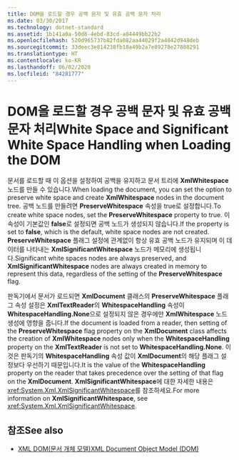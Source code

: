 ```yaml
---
title: DOM을 로드할 경우 공백 문자 및 유효 공백 문자 처리
ms.date: 03/30/2017
ms.technology: dotnet-standard
ms.assetid: 1b141a0a-50d8-4ebd-83cd-a84449bb22b2
ms.openlocfilehash: 520d965737b82fda082aa44029f2a4042d948deb
ms.sourcegitcommit: 33deec3e814238fb18a49b2a7e89278e27888291
ms.translationtype: HT
ms.contentlocale: ko-KR
ms.lasthandoff: 06/02/2020
ms.locfileid: "84281777"
---
```

# <a name="white-space-and-significant-white-space-handling-when-loading-the-dom"></a><span data-ttu-id="2a1e2-102">DOM을 로드할 경우 공백 문자 및 유효 공백 문자 처리</span><span class="sxs-lookup"><span data-stu-id="2a1e2-102">White Space and Significant White Space Handling when Loading the DOM</span></span>
<span data-ttu-id="2a1e2-103">문서를 로드할 때 이 옵션을 설정하여 공백을 유지하고 문서 트리에 **XmlWhitespace** 노드를 만들 수 있습니다.</span><span class="sxs-lookup"><span data-stu-id="2a1e2-103">When loading the document, you can set the option to preserve white space and create **XmlWhitespace** nodes in the document tree.</span></span> <span data-ttu-id="2a1e2-104">공백 노드를 만들려면 **PreserveWhitespace** 속성을 true로 설정합니다.</span><span class="sxs-lookup"><span data-stu-id="2a1e2-104">To create white space nodes, set the **PreserveWhitespace** property to true.</span></span> <span data-ttu-id="2a1e2-105">이 속성이 기본값인 **false**로 설정되면 공백 노드가 생성되지 않습니다.</span><span class="sxs-lookup"><span data-stu-id="2a1e2-105">If the property is set to **false**, which is the default, white space nodes are not created.</span></span> <span data-ttu-id="2a1e2-106">**PreserveWhitespace** 플래그 설정에 관계없이 항상 유효 공백 노드가 유지되며 이 데이터를 나타내는 **XmlSignificantWhitespace** 노드가 메모리에 생성됩니다.</span><span class="sxs-lookup"><span data-stu-id="2a1e2-106">Significant white spaces nodes are always preserved, and **XmlSignificantWhitespace** nodes are always created in memory to represent this data, regardless of the setting of the **PreserveWhitespace** flag.</span></span>  
  
 <span data-ttu-id="2a1e2-107">판독기에서 문서가 로드되면 **XmlDocument** 클래스의 **PreserveWhitespace** 플래그 속성 설정은 **XmlTextReader**의 **WhitespaceHandling** 속성이 **WhitespaceHandling.None**으로 설정되지 않은 경우에만 **XmlWhitespace** 노드 생성에 영향을 줍니다.</span><span class="sxs-lookup"><span data-stu-id="2a1e2-107">If the document is loaded from a reader, then setting of the **PreserveWhitespace** flag property on the **XmlDocument** class affects the creation of **XmlWhitespace** nodes only when the **WhitespaceHandling** property on the **XmlTextReader** is not set to **WhitespaceHandling.None**.</span></span> <span data-ttu-id="2a1e2-108">이것은 판독기의 **WhitespaceHandling** 속성 값이 **XmlDocument**의 해당 플래그 설정보다 우선하기 때문입니다.</span><span class="sxs-lookup"><span data-stu-id="2a1e2-108">It is the value of the **WhitespaceHandling** property on the reader that takes precedence over the setting of that flag on the **XmlDocument**.</span></span> <span data-ttu-id="2a1e2-109">**XmlSignificantWhitespace**에 대한 자세한 내용은 <xref:System.Xml.XmlSignificantWhitespace>를 참조하세요.</span><span class="sxs-lookup"><span data-stu-id="2a1e2-109">For more information on **XmlSignificantWhitespace**, see <xref:System.Xml.XmlSignificantWhitespace>.</span></span>  
  
## <a name="see-also"></a><span data-ttu-id="2a1e2-110">참조</span><span class="sxs-lookup"><span data-stu-id="2a1e2-110">See also</span></span>

- [<span data-ttu-id="2a1e2-111">XML DOM(문서 개체 모델)</span><span class="sxs-lookup"><span data-stu-id="2a1e2-111">XML Document Object Model (DOM)</span></span>](xml-document-object-model-dom.md)
